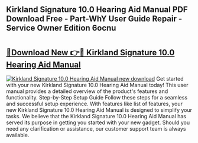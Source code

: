## Kirkland Signature 10.0 Hearing Aid Manual PDF Download Free - Part-WhY User Guide Repair - Service Owner Edition 6ocnu

# <h2><a href="http://bc35306.oget.top/?id=Kirkland+Signature+10.0+Hearing+Aid+Manual">🔗Download New 👉🔴 Kirkland Signature 10.0 Hearing Aid Manual</a></h2>

[![Kirkland Signature 10.0 Hearing Aid Manual new download](https://i.imgur.com/5g1atiW.png)](http://bc35306.oget.top/?id=Kirkland+Signature+10.0+Hearing+Aid+Manual)
Get started with your new Kirkland Signature 10.0 Hearing Aid Manual today! This user manual provides a detailed overview of the product's features and functionality. Step-by-Step Setup Guide Follow these steps for a seamless and successful setup experience. With features like list of features, your new Kirkland Signature 10.0 Hearing Aid Manual is designed to simplify your tasks. We believe that the Kirkland Signature 10.0 Hearing Aid Manual has served its purpose in getting you started with your new gadget. Should you need any clarification or assistance, our customer support team is always available.
